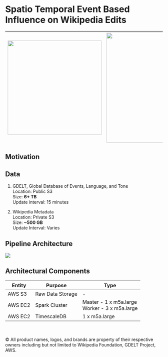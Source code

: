 # Spatio Temporal Event Based Influence on Wikipedia Edits
| <img src="https://www.bunkered.co.uk/uploads/site/_articleBodyImage/Wikipedia-logo-1024x576.jpg" width="300" margin-right="300"> | <img src="https://maelfabien.github.io/assets/images/header.jpg" width="350">|
| ------------- | ------------- |

## Motivation
## Data
1. GDELT, Global Database of Events, Language, and Tone<br/>
   Location: Public S3<br/>
   Size: <b>6+ TB</b><br/>
   Update interval: 15 minutes<br/>

2. Wikipedia Metadata<br/>
   Location: Private S3<br/>
   Size: <b>~500 GB</b> <br/>
   Update Interval: Varies<br/>

## Pipeline Architecture
<img src="https://github.com/pratikwatwani/Event-Based-Influence-on-Wikipedia/blob/master/assets/pipeline.png" align='center'><br/>

## Architectural Components
| Entity  | Purpose          | Type                                             |
|---------|------------------|--------------------------------------------------|
| AWS S3  | Raw Data Storage | -                                                |
| AWS EC2 | Spark Cluster    | Master - 1 x m5a.large<br>Worker - 3 x m5a.large |
| AWS EC2 | TimescaleDB      | 1 x m5a.large                                    |



<br/><br/>&copy; All product names, logos, and brands are property of their respective owners including but not limited to Wikipedia Foundation, GDELT Project, AWS.
